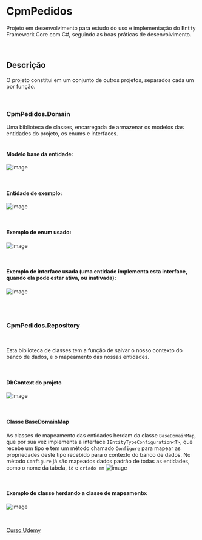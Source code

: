 # CpmPedidos

Projeto em desenvolvimento para estudo do uso e implementação do Entity Framework Core com C#, seguindo as boas práticas de desenvolvimento.

<br>

## Descrição

O projeto constitui em um conjunto de outros projetos, separados cada um por função. 

<br>

### CpmPedidos.Domain

Uma biblioteca de classes, encarregada de armazenar os modelos das entidades do projeto, os enums e interfaces.
<br>
<br>

#### Modelo base da entidade:
![image](https://user-images.githubusercontent.com/89602176/195497428-99197624-ecd0-4721-a28a-7d180604686c.png)

<br>

#### Entidade de exemplo:
![image](https://user-images.githubusercontent.com/89602176/195499327-ace174e2-05af-4f08-b55d-9dfd45a65855.png)

<br>

#### Exemplo de enum usado:
![image](https://user-images.githubusercontent.com/89602176/195497546-6b50a54f-b8a6-4bad-822a-c24f447a7154.png)

<br>

#### Exemplo de interface usada (uma entidade implementa esta interface, quando ela pode estar ativa, ou inativada):
![image](https://user-images.githubusercontent.com/89602176/195497720-0b2117ce-4d90-414b-8dc3-684480f44f0b.png)

<br>
<br>

### CpmPedidos.Repository

<br>

Esta biblioteca de classes tem a função de salvar o nosso contexto do banco de dados, e o mapeamento das nossas entidades.

<br>

#### DbContext do projeto
![image](https://user-images.githubusercontent.com/89602176/195498878-21c64f0d-186c-4dbc-897a-4f7dcaf8ec60.png)

<br>

#### Classe BaseDomainMap
As classes de mapeamento das entidades herdam da classe `BaseDomainMap`, que por sua vez implementa a interface `IEntityTypeConfiguration<T>`, que recebe um tipo e tem um método chamado `Configure` para mapear as propriedades deste tipo recebido para o contexto do banco de dados. No método `Configure` já são mapeados dados padrão de todas as entidades, como o nome da tabela, `id` e `criado em`
![image](https://user-images.githubusercontent.com/89602176/195501188-527ebd91-aac8-4e5d-9a78-53b9676b3132.png)

<br>

#### Exemplo de classe herdando a classe de mapeamento:

![image](https://user-images.githubusercontent.com/89602176/195500873-4cf2c714-617d-4dfe-9245-a06eeadfa258.png)

<br>

[Curso Udemy](https://www.udemy.com/course/rock-dot-net-entity-framework/)

